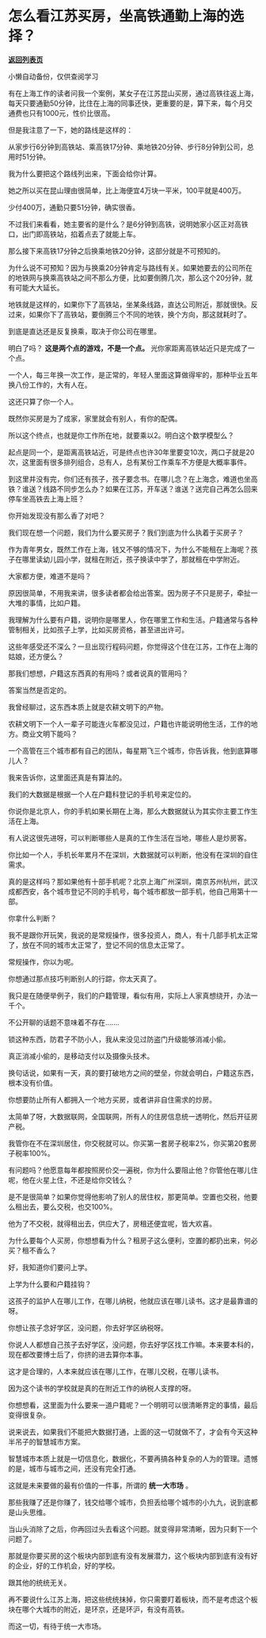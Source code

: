 # 怎么看江苏买房，坐高铁通勤上海的选择？

[**返回列表页**](/gzh/记忆承载3)

小懒自动备份，仅供查阅学习

有在上海工作的读者问我一个案例，某女子在江苏昆山买房，通过高铁往返上海，每天只要通勤50分钟，比住在上海的同事还快，更重要的是，算下来，每个月交通费也只有1000元，性价比很高。  

  

但是我注意了一下，她的路线是这样的：

  

从家步行6分钟到高铁站、乘高铁17分钟、乘地铁20分钟、步行8分钟到公司，总用时51分钟。

  

我为什么要把这个路线列出来，下面会给你计算。

  

她之所以买在昆山理由很简单，比上海便宜4万块一平米，100平就是400万。

  

少付400万，通勤只要51分钟，确实很香。  

  

不过我们来看看，她主要省的是什么？是6分钟到高铁，说明她家小区正对高铁口，出门即高铁站，掐着点去了就能上车。

  

那么接下来高铁17分钟之后换乘地铁20分钟，这部分就是不可预知的。  

  

为什么说不可预知？因为与换乘20分钟肯定与路线有关。如果她要去的公司所在的地铁网与换乘高铁站之间不那么方便，比如要倒腾几次，那么这个20分钟，就有可能大大延长。  

  

地铁就是这样的，如果你下了高铁站，坐某条线路，直达公司附近，那就很快。反过来，如果你下了高铁站，要倒腾三个不同的地铁，换个方向，那这就耗时了。  

  

到底是直达还是反复换乘，取决于你公司在哪里。  

  

明白了吗？ **这是两个点的游戏，不是一个点。** 光你家距离高铁站近只是完成了一个点。  

  

一个人，每三年换一次工作，是正常的，年轻人里面这算做得牢的，那种毕业五年换八份工作的，大有人在。  

  

这还只算了你一个人。

  

既然你买房是为了成家，家里就会有别人，有你的配偶。  

  

所以这个终点，也就是你工作所在地，就要乘以2。明白这个数学模型么？  

  

起点是同一个，是距离高铁站近，可是终点也许30年里要变10次，两口子就是20次，这里面有很多排列组合，总有人，总有某份工作乘车不方便是大概率事件。

  

到这里并没有完，你们还有孩子，孩子要念书。在哪儿念？在上海念，难道也坐高铁？谁送？线路不同步怎么办？如果在江苏，开车送？谁送？送完自己再怎么回来停车坐高铁去上海上班？  

  

你开始发现没有那么香了对吧？  

  

我们现在想一个问题，我们为什么要买房子？我们到底为什么执着于买房子？

  

作为青年男女，既然工作在上海，钱又不够的情况下，为什么不能租在上海呢？孩子在哪里读幼儿园小学，就租在附近，孩子换读中学了，那就租在中学附近。

  

大家都方便，难道不是吗？  

  

原因很简单，不用我来讲，很多读者都会给出答案。因为房子不只是房子，牵扯一大堆的事情，比如户籍。  

  

我理解为什么要有户籍，说明你是哪里人，你在哪里工作和生活。户籍通常与各种管制相关，比如孩子上学，比如买房资格，甚至进出许可。

  

这些年感受还不深么？一旦出现行程码问题，你觉得这个住在江苏，工作在上海的姑娘，还方便么？  

  

那我们想想，户籍这东西真的有用吗？或者说真的管用吗？

  

答案当然是否定的。

  

我曾经聊过，这东西本质上就是农耕文明下的产物。

  

农耕文明下一个人一辈子可能连火车都没见过，户籍也许能说明他生活，工作的地方。商业文明下能吗？

  

一个高管在三个城市都有自己的团队，每星期飞三个城市，你告诉我，他到底算哪儿人？  

  

我来告诉你，这里面还真是有算法的。

  

我们的大数据是根据一个人在户籍科登记的手机号来定位的。  

  

你说你是北京人，你的手机如果长期在上海，那么大数据就认为其实你主要工作生活在上海。  

  

有人说这很先进呀，可以判断哪些人是真的工作生活在当地，哪些人是炒房客。  

  

你比如一个人，手机长年累月不在深圳，大数据就可以判断，他没有在深圳的自住需求。

  

真的是这样吗？那如果他有十部手机呢？北京上海广州深圳，南京苏州杭州，武汉成都西安，各个城市登记不同的手机号，每个城市都放一部手机，他自己用第十一部。  

  

你拿什么判断？  

  

我不是跟你开玩笑，我说的是常规操作，很多投资人，商人，有十几部手机太正常了，放在不同的城市太正常了，登记不同的信息太正常了。

  

常规操作，你以为呢。

  

你想通过那点技巧判断别人的行踪，你太天真了。

  

我只是在随便举例子，我们的户籍管理，看似有用，实际上人家真想绕开，办法一千个。  

  

不公开聊的话题不意味着不存在.......

  

锁这种东西，防君子不防小人，我从来没见过防盗门升级能够消减小偷。  

  

真正消减小偷的，是移动支付以及摄像头技术。

  

换句话说，如果有一天，真的要打破地方之间的壁垒，你就会明白，户籍这东西，根本没有价值。  

  

你想要防止所有人都拥入一个地方买房，或者讲非自住需求的炒房。  

  

太简单了呀，大数据联网，全国联网，所有人的住房信息统一透明化，然后开征房产税。

  

我管你在不在深圳居住，你交税就可以。你买第一套房子税率2%，你买第20套房子税率100%。

  

有问题吗？他愿意每年都按照房价交一遍税，你为什么要阻止他？你管他在哪儿住呢，他在火星上住，不还是给你交钱么？

  

是不是很简单？如果你觉得他影响了别人的居住权，那更简单。空置也交税，他要么租出去，要么交税，也交100%。  

  

他为了不交税，就得租出去，供应大了，房租还便宜呢，皆大欢喜。

  

为什么要每个人买房，你想想看为什么？租房子这么便利，空置的都扔出来，何必买？租不香么？  

  

好，我知道你们要问上学。  

  

上学为什么要和户籍挂钩？  

  

这孩子的监护人在哪儿工作，在哪儿纳税，他就应该在哪儿读书。这才是最靠谱的呀。  

  

你想让孩子念好学区，没问题，你去好学区纳税呀。  

  

你说人人都想自己孩子去好学区，没问题，你去好学区找工作嘛。本来要本科的，现在都改要博士后了，你挤的进去算你本事。  

  

这才是合理的，人本来就应该在哪儿工作，在哪儿交税，在哪儿读书。  

  

因为这个读书的学校就是真的在附近工作的纳税人支撑的呀。  

  

你想想看，这里面为什么要来一道户籍呢？一个明明可以很清晰界定的事情，最后变得很复杂。  

  

说来说去，如果我们不能把大数据打通，上面的这一切就做不了，才会有今天这种半吊子的智慧城市方案。  

  

智慧城市本质上就是一切信息化，数据化，不要再搞各种复杂的人为的管理。遗憾的是，城市与城市之间，还没有完全打通。  

  

这就是未来要做的最有价值的一件事，所谓的 **统一大市场** 。  

  

那些我赚了还是你赚了，钱交给哪个城市，负担丢给哪个城市的小九九，说到底都是山头思维。  

  

当山头消除了之后，你再回过头去看这个问题。就变得非常清晰，因为只剩下一个问题了。

  

那就是你要买房的这个板块内部到底有没有发展潜力，这个板块内部到底有没有好的企业，好的工作机会，好的学校。  

  

跟其他的统统无关。

  

再不要说什么江苏上海，把这些统统抹掉，你只需要盯着板块，而不是考虑这个板块在哪个大城市的附近，是环京，还是环沪，有没有高铁。

  

而这一切，有待于统一大市场。

